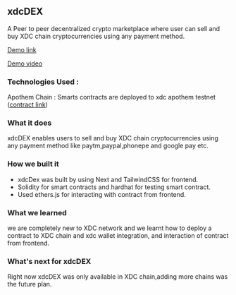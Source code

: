 ## xdcDEX

A Peer to peer decentralized crypto marketplace where user can sell and buy XDC chain cryptocurrencies using any payment method.

[Demo link](https://xdc-dex.vercel.app/)

[Demo video]()


### Technologies Used :

Apothem Chain :
Smarts contracts are deployed to xdc apothem testnet ([contract link](https://explorer.apothem.network/address/xdcA0e44f49A9eA0AB837d0ad48912D0B2E9F4e6322))


### What it does
xdcDEX enables users to sell and buy XDC chain cryptocurrencies using any payment method like paytm,paypal,phonepe and google pay etc.

### How we built it
* xdcDex was built by using Next and TailwindCSS for frontend.
* Solidity for smart contracts and hardhat for testing smart contract. 
* Used ethers.js for interacting with contract from frontend.


### What we learned
we are completely new to XDC network and we learnt how to deploy a contract to XDC chain and xdc wallet integration, and interaction of contract from frontend.
### What's next for xdcDEX
Right now xdcDEX was only available in XDC chain,adding more chains was the future plan.